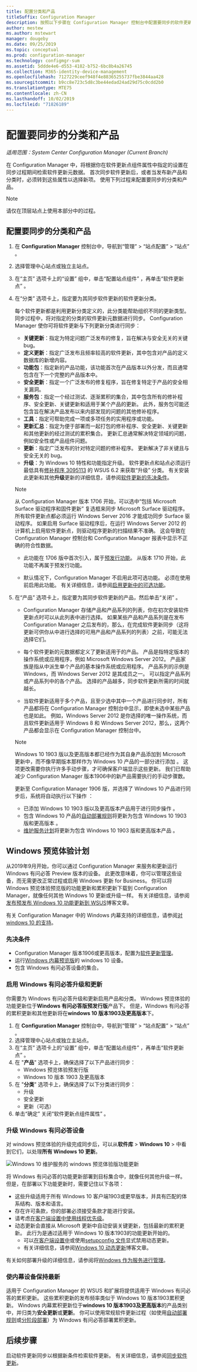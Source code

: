 ```yaml
---
title: 配置分类和产品
titleSuffix: Configuration Manager
description: 按照以下步骤在 Configuration Manager 控制台中配置要同步的软件更新分类和产品。
author: mestew
ms.author: mstewart
manager: dougeby
ms.date: 09/25/2019
ms.topic: conceptual
ms.prod: configuration-manager
ms.technology: configmgr-sum
ms.assetid: 5ddde4e6-d553-4182-b752-6bc8b4a26745
ms.collection: M365-identity-device-management
ms.openlocfilehash: 7127229ceef948f4e88365255737fbe3844aa428
ms.sourcegitcommit: b9cc8e723c5d8c3be44edad24ad29d75c0cdd2b0
ms.translationtype: MTE75
ms.contentlocale: zh-CN
ms.lasthandoff: 10/02/2019
ms.locfileid: "71826189"
---
```

# <a name="configure-classifications-and-products-to-synchronize"></a>配置要同步的分类和产品  

*适用范围：System Center Configuration Manager (Current Branch)*

在 Configuration Manager 中，将根据你在软件更新点组件属性中指定的设置在同步过程期间检索软件更新元数据。 首次同步软件更新后，或者当发布新产品和分类时，必须转到这些属性以选择新项。 使用下列过程来配置要同步的分类和产品。  

> [!NOTE]  
> 请仅在顶层站点上使用本部分中的过程。  

## <a name="to-configure-classifications-and-products-to-synchronize"></a>配置要同步的分类和产品  

1. 在 **Configuration Manager** 控制台中，导航到“管理”   > “站点配置”   > “站点”  。

2. 选择管理中心站点或独立主站点。  

3. 在“主页”  选项卡上的“设置”  组中，单击“配置站点组件”  ，再单击“软件更新点”  。

4. 在“分类”  选项卡上，指定要为其同步软件更新的软件更新分类。  

    每个软件更新都是利用更新分类定义的，此分类能帮助组织不同的更新类型。 同步过程中，将对指定的分类的软件更新元数据进行同步。 Configuration Manager 使你可将软件更新与下列更新分类进行同步：  

     - **关键更新**：指定为特定问题广泛发布的修复，旨在解决与安全无关的关键 bug。  
     - **定义更新**：指定广泛发布且频率较高的软件更新，其中包含对产品的定义数据库的新增内容。  
     - **功能包**：指定新的产品功能，该功能首次在产品版本以外分发，而且通常包含在下一个完整的产品版本中。  
     - **安全更新**：指定一个广泛发布的修复程序，旨在修复特定于产品的安全相关漏洞。  
     - **服务包**：指定一个经过测试、逐渐累积的集合，其中包含所有的修补程序、安全更新、关键更新和适用于某个产品的更新。 此外，服务包可能还包含旨在解决产品发布以来内部发现的问题的其他修补程序。  
     - **工具**：指定可帮助完成一项或多项任务的实用程序或功能。  
     - **更新汇总**：指定为便于部署而一起打包的修补程序、安全更新、关键更新和其他更新的经过测试的累积集合。 更新汇总通常解决特定领域的问题，例如安全性或产品组件问题。  
     - **更新**：指定广泛发布的针对特定问题的修补程序。 更新解决了非关键且与安全无关的 bug。  
     - **升级**：为 Windows 10 特性和功能指定升级。 软件更新点和站点必须运行最低具有[修补程序 3095113](https://support.microsoft.com/kb/3095113) 的 WSUS 6.2 来获取“升级”  分类。 有关安装此更新和其他**升级**更新的详细信息，请参阅[软件更新的先决条件](/sccm/sum/plan-design/prerequisites-for-software-updates#BKMK_wsus2012)。

    > [!NOTE] 
    > 
    > 从 Configuration Manager 版本 1706 开始，可以选中“包括 Microsoft Surface 驱动程序和固件更新”  复选框来同步 Microsoft Surface 驱动程序。<!--1098490--> 所有软件更新点都必须运行 Windows Server 2016 才能成功同步 Surface 驱动程序。 如果启用 Surface 驱动程序后，在运行 Windows Server 2012 的计算机上启用软件更新点，则驱动程序更新的扫描结果不准确。 这会导致在 Configuration Manager 控制台和 Configuration Manager 报表中显示不正确的符合性数据。  
    >  
    > - 此功能在 1706 版中首次引入，属于[预发行功能](/sccm/core/servers/manage/pre-release-features)。 从版本 1710 开始，此功能不再属于预发行功能。  
    >  
    > - 默认情况下，Configuration Manager 不启用此项可选功能。 必须在使用前启用此功能。 有关详细信息，请参阅[启用更新中的可选功能](/sccm/core/servers/manage/install-in-console-updates#bkmk_options)。<!--505213-->  

5. 在“产品”  选项卡上，指定要为其同步软件更新的产品，然后单击“关闭”  。  

    - Configuration Manager 存储产品和产品系列的列表，你在初次安装软件更新点时可以从此列表中进行选择。 如果某些产品和产品系列是在发布 Configuration Manager 之后发布的，那么，在完成软件更新同步（这将更新可供你从中进行选择的可用产品和产品系列的列表）之前，可能无法选择它们。  

    - 每个软件更新的元数据都定义了更新适用于的产品。 产品是指特定版本的操作系统或应用程序，例如 Microsoft Windows Server 2012。 产品家族是指从中派生单个产品的基本操作系统或应用程序。 产品系列的示例是 Windows，而 Windows Server 2012 是其成员之一。 可以指定产品系列或产品系列中的各个产品。 选择的产品越多，同步软件更新所需的时间就越长。  

    - 当软件更新适用于多个产品，且至少选中其中一个产品进行同步时，所有产品都将在 Configuration Manager 控制台中显示，即使未选中某些产品也是如此。 例如，Windows Server 2012 是你选择的唯一操作系统，而且软件更新适用于 Windows 8 和 Windows Server 2012，那么，这两个产品都会显示在 Configuration Manager 控制台中。  

    > [!NOTE]  
    > Windows 10 1903 版以及更高版本都已经作为其自身产品添加到 Microsoft 更新中，而不像早期版本那样作为 Windows 10 产品的一部分进行添加   。 这项更改需要你执行许多手动步骤，才可确保客户端显示这些更新。 我们已帮助减少 Configuration Manager 版本1906中的新产品需要执行的手动步骤数。 <!--4682946-->
    >
    > 更新至 Configuration Manager 1906 版，并选择了 Windows 10 产品进行同步后，系统将自动执行以下操作  ：
    > - 已添加 Windows 10 1903 版以及更高版本产品用于进行同步操作  。
    > - 包含 Windows 10 产品的[自动部署规则](/sccm/sum/deploy-use/automatically-deploy-software-updates#bkmk_adr-process)将更新为包含 Windows 10 1903 版和更高版本   。
    > - [维护服务计划](/sccm/osd/deploy-use/manage-windows-as-a-service#servicing-plan-workflow)将更新为包含 Windows 10 1903 版和更高版本产品  。

## <a name="bkmk_WIfB"></a>Windows 预览体验计划
<!--3556023-->
从2019年9月开始，你可以通过 Configuration Manager 来服务和更新运行 Windows 有问必答 Preview 版本的设备。 此更改意味着，你可以管理这些设备，而无需更改正常过程或启用 Windows 更新 for Business。 你可以将 Windows 预览体验预览版的功能更新和累积更新下载到 Configuration Manager，就像任何其他 Windows 10 更新或升级一样。 有关详细信息，请参阅[发布预发布 Windows 10 功能更新到 WSUS](https://techcommunity.microsoft.com/t5/Windows-IT-Pro-Blog/Publishing-pre-release-Windows-10-feature-updates-to-WSUS/ba-p/845054)博客文章。

有关 Configuration Manager 中的 Windows 内幕支持的详细信息，请参阅[对 windows 10 的支持](/sccm/core/plan-design/configs/support-for-windows-10#bkmk_WIfB-support)。

### <a name="prerequisites"></a>先决条件

- Configuration Manager 版本1906或更高版本，配置为[软件更新管理](/sccm/sum/plan-design/plan-for-software-updates)。
- 运行[Windows 内幕预览版](https://docs.microsoft.com/windows-insider/at-work-pro/wip-4-biz-get-started)的 windows 10 设备。
- 包含 Windows 有问必答设备的集合。

### <a name="enable-windows-insider-upgrades-and-updates"></a>启用 Windows 有问必答升级和更新

你需要为 Windows 有问必答升级和更新启用产品和分类。 Windows 预览体验的功能更新位于**Windows 有问必答版预发行版**产品下。 但是，Windows 有问必答的累积更新和其他更新将在**windows 10 版本1903及更高版本**下。

1. 在 **Configuration Manager** 控制台中，导航到“管理”   > “站点配置”   > “站点”  。
2. 选择管理中心站点或独立主站点。  
3. 在“主页”  选项卡上的“设置”  组中，单击“配置站点组件”  ，再单击“软件更新点”  。
4. 在 "**产品**" 选项卡上，确保选择了以下产品进行同步：
    - Windows 预览体验预发行版
    - Windows 10 版本 1903 及更高版本
5. 在 "**分类**" 选项卡上，确保选择了以下分类进行同步：
    - 升级
    - 安全更新
    - 更新（可选）
6. 单击“确定”  关闭“软件更新点组件属性”  。

### <a name="upgrading-windows-insider-devices"></a>升级 Windows 有问必答设备

对 windows 预览体验的升级完成同步后，可以从**软件库** > **Windows 10** > 中看到它们，以处理**所有 Windows 10 更新**。

![Windows 10 维护服务的 windows 预览体验版功能更新](media/3556023-windows-insiders-pre-release-feature-update.png)

将 Windows 有问必答的功能更新部署到目标集合中，就像任何其他升级一样。 但是，在部署以下功能更新时，需要记住以下各项：

- 这些升级适用于所有 Windows 10 客户端1903或更早版本，并具有匹配的体系结构、版本和语言。
- 存在许可条款，你的部署必须接受条款才能进行安装。
- 请考虑[在客户端设置中使用线程优先级](/sccm/core/clients/deploy/about-client-settings#bkmk_thread-priority)。
- 动态更新会直接从 Microsoft 更新中自动安装关键更新，包括最新的累积更新。 此行为是通过适用于 Windows 10 版本1903的功能更新开始的。 
  - 可以[在客户端设置中](/sccm/core/clients/deploy/about-client-settings#bkmk_du)或使用[setupconfig 文件](https://docs.microsoft.com/windows-hardware/manufacture/desktop/windows-setup-command-line-options)显式禁用动态更新。 
  - 有关详细信息，请参阅[Windows 10 动态更新](https://techcommunity.microsoft.com/t5/Windows-IT-Pro-Blog/The-benefits-of-Windows-10-Dynamic-Update/ba-p/467847)博客文章。

有关如何部署升级的详细信息，请参阅将[Windows 作为服务进行管理](/sccm/osd/deploy-use/manage-windows-as-a-service)。


### <a name="keeping-insider-devices-up-to-date"></a>使内幕设备保持最新

适用于 Configuration Manager 的 WSUS 和扩展将提供适用于 Windows 有问必答的累积更新。 这些累积更新的发布频率类似于 Windows 10 版本1903累积更新。 Windows 内幕累积更新位于**windows 10 版本1903及更高版本**的产品类别中，并归类为**安全更新**或**更新**。 你可以使用常规软件更新过程（如使用[自动部署规则](/sccm/sum/deploy-use/automatically-deploy-software-updates)或[分阶段部署](/sccm/osd/deploy-use/create-phased-deployment-for-task-sequence?toc=/sccm/sum/toc.json&bc=/sccm/sum/breadcrumb/toc.json)）为 Windows 有问必答部署累积更新。


## <a name="next-steps"></a>后续步骤

启动软件更新同步以根据新条件检索软件更新。 有关详细信息，请参阅[同步软件更新](synchronize-software-updates.md)。
